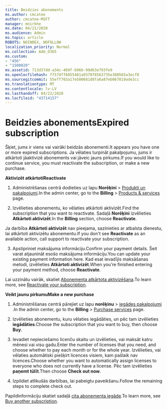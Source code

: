 ```yaml
---
title: Beidzies abonements
ms.author: cmcatee
author: cmcatee-MSFT
manager: mnirkhe
ms.date: 04/21/2020
ms.audience: Admin
ms.topic: article
ROBOTS: NOINDEX, NOFOLLOW
localization_priority: Normal
ms.collection: Adm_O365
ms.custom:
- "456"
- "1500020"
ms.assetid: 713d37dd-a34c-469f-b96b-99d63e793fe9
ms.openlocfilehash: f7574ff6855481a9378f8563735e380565a3ecf0
ms.sourcegitcommit: 55eff703a17e500681d8fa6a87eb067019ade3cc
ms.translationtype: MT
ms.contentlocale: lv-LV
ms.lasthandoff: 04/22/2020
ms.locfileid: "43714157"
---
```

# <a name="expired-subscription"></a><span data-ttu-id="4318c-102">Beidzies abonements</span><span class="sxs-lookup"><span data-stu-id="4318c-102">Expired subscription</span></span>

<span data-ttu-id="4318c-103">Šķiet, jums ir viens vai vairāki beidzās abonementi.</span><span class="sxs-lookup"><span data-stu-id="4318c-103">It appears you have one or more expired subscriptions.</span></span> <span data-ttu-id="4318c-104">Ja vēlaties turpināt pakalpojumu, jums ir atkārtoti jāaktivizē abonements vai jāveic jauns pirkums.</span><span class="sxs-lookup"><span data-stu-id="4318c-104">If you would like to continue service, you must reactivate the subscription, or make a new purchase.</span></span>
  
<span data-ttu-id="4318c-105">**Aktivizēt atkārtoti**</span><span class="sxs-lookup"><span data-stu-id="4318c-105">**Reactivate**</span></span>
  
1. <span data-ttu-id="4318c-106">Administrēšanas centrā dodieties uz lapu **Norēķini** \> [Produkti un pakalpojumi](https://go.microsoft.com/fwlink/p/?linkid=842054).</span><span class="sxs-lookup"><span data-stu-id="4318c-106">In the admin center, go to the **Billing** \> [Products & services](https://go.microsoft.com/fwlink/p/?linkid=842054) page.</span></span>

2. <span data-ttu-id="4318c-107">Izvēlieties abonementu, ko vēlaties atkārtoti aktivizēt.</span><span class="sxs-lookup"><span data-stu-id="4318c-107">Find the subscription that you want to reactivate.</span></span> <span data-ttu-id="4318c-108">Sadaļā **Norēķini** izvēlieties **Atkārtoti aktivizēt**.</span><span class="sxs-lookup"><span data-stu-id="4318c-108">In the **Billing** section, choose **Reactivate**.</span></span>

<span data-ttu-id="4318c-109">Ja darbība **Atkārtoti aktivizēt** nav pieejama, sazinieties ar atbalsta dienestu, lai atkārtoti aktivizētu abonementu.</span><span class="sxs-lookup"><span data-stu-id="4318c-109">If you don't see **Reactivate** as an available action, call support to reactivate your subscription.</span></span>

3. <span data-ttu-id="4318c-110">Apstipriniet maksājuma informāciju.</span><span class="sxs-lookup"><span data-stu-id="4318c-110">Confirm your payment details.</span></span> <span data-ttu-id="4318c-111">Šeit varat atjaunināt esošo maksājuma informāciju.</span><span class="sxs-lookup"><span data-stu-id="4318c-111">You can update your existing payment information here.</span></span> <span data-ttu-id="4318c-112">Kad esat ievadījis maksāšanas metodi, izvēlieties **Atkārtoti aktivizēt**.</span><span class="sxs-lookup"><span data-stu-id="4318c-112">When you're finished entering your payment method, choose **Reactivate**.</span></span>

<span data-ttu-id="4318c-113">Lai uzzinātu vairāk, skatiet [Abonementa atkārtota aktivizēšana](https://docs.microsoft.com/office365/admin/subscriptions-and-billing/reactivate-your-subscription).</span><span class="sxs-lookup"><span data-stu-id="4318c-113">To learn more, see [Reactivate your subscription](https://docs.microsoft.com/office365/admin/subscriptions-and-billing/reactivate-your-subscription).</span></span>

<span data-ttu-id="4318c-114">**Veikt jaunu pirkumu**</span><span class="sxs-lookup"><span data-stu-id="4318c-114">**Make a new purchase**</span></span>
  
1. <span data-ttu-id="4318c-115">Administrēšanas centrā pārejiet uz lapu **norēķinu** \> [iegādes pakalpojumi](https://go.microsoft.com/fwlink/p/?linkid=868433) .</span><span class="sxs-lookup"><span data-stu-id="4318c-115">In the admin center, go to the **Billing** \> [Purchase services](https://go.microsoft.com/fwlink/p/?linkid=868433) page.</span></span>

2. <span data-ttu-id="4318c-116">Izvēlieties abonementu, kuru vēlaties iegādāties, un pēc tam izvēlieties **iegādāties**.</span><span class="sxs-lookup"><span data-stu-id="4318c-116">Choose the subscription that you want to buy, then choose **Buy**.</span></span>

3. <span data-ttu-id="4318c-117">Ievadiet nepieciešamo licenču skaitu un izvēlieties, vai maksāt katru mēnesi vai visu gadu.</span><span class="sxs-lookup"><span data-stu-id="4318c-117">Enter the number of licenses that you need, and choose whether to pay each month or for the whole year.</span></span> <span data-ttu-id="4318c-118">Izvēlieties, vai vēlaties automātiski piešķirt licences visiem, kam pašlaik nav licences.</span><span class="sxs-lookup"><span data-stu-id="4318c-118">Choose whether you want to automatically assign licenses to everyone who does not currently have a license.</span></span> <span data-ttu-id="4318c-119">Pēc tam izvēlieties **paņemt tūlīt**.</span><span class="sxs-lookup"><span data-stu-id="4318c-119">Then choose **Check out now**.</span></span>

4. <span data-ttu-id="4318c-120">Izpildiet atlikušās darbības, lai pabeigtu paveikšanu.</span><span class="sxs-lookup"><span data-stu-id="4318c-120">Follow the remaining steps to complete check out.</span></span>

<span data-ttu-id="4318c-121">Papildinformāciju skatiet sadaļā [cita abonementa iegāde](https://docs.microsoft.com/office365/admin/subscriptions-and-billing/buy-another-subscription).</span><span class="sxs-lookup"><span data-stu-id="4318c-121">To learn more, see [Buy another subscription](https://docs.microsoft.com/office365/admin/subscriptions-and-billing/buy-another-subscription).</span></span>
